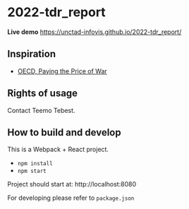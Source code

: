 # 2022-tdr_report

**Live demo** https://unctad-infovis.github.io/2022-tdr_report/

## Inspiration

* [OECD, Paying the Price of War](https://www.oecd.org/economic-outlook/september-2022/)

## Rights of usage

Contact Teemo Tebest.

## How to build and develop

This is a Webpack + React project.

* `npm install`
* `npm start`

Project should start at: http://localhost:8080

For developing please refer to `package.json`